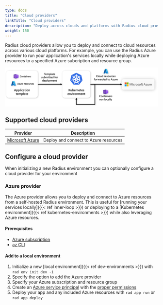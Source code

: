 ```yaml
---
type: docs
title: "Cloud providers"
linkTitle: "Cloud providers"
description: "Deploy across clouds and platforms with Radius cloud providers"
weight: 150
---
```


Radius cloud providers allow you to deploy and connect to cloud resources across various cloud platforms. For example, you can use the Radius Azure provider to run your application's services locally while deploying Azure resources to a specified Azure subcription and resource group.

<img src="providers-overview.png" alt="Diagram of cloud resources getting forwarded to cloud platforms upon deployment" width="800px" >

## Supported cloud providers

| Provider | Description |
|----------|-------------|
| [Microsoft Azure](#azure-provider) | Deploy and connect to Azure resources |

## Configure a cloud provider

When initializing a new Radius environment you can optionally configure a cloud provider for your environment

### Azure provider

The Azure provider allows you to deploy and connect to Azure resources from a self-hosted Radius environment. This is useful for [running your services locally]({{< ref inner-loop >}}) or deploying to a [Kubernetes environment]({{< ref kubernetes-environments >}}) while also leveraging Azure resources.

#### Prerequisites

- [Azure subscription](https://azure.com)
- [az CLI](https://aka.ms/azcli)

#### Add to a local environment

1. Initialize a new [local environment]({{< ref dev-environments >}}) with `rad env init dev -i`
1. Specify the option to add the Azure provider
1. Specify your Azure subscription and resource group
1. Create an [Azure service principal](https://docs.microsoft.com/cli/azure/ad/sp?view=azure-cli-latest#az-ad-sp-create-for-rbac) with the [proper permissions](https://aka.ms/azadsp-more)
1. Deploy your app and any included Azure resources with `rad app run` or `rad app deploy`
